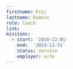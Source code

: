 ```yaml
---
firstname: Eric
lastname: Dubois
role: Coach
link:
missions:
  - start: '2018-12-01'
    end:  '2019-12-31'
    status: service
    employer: octo
---
```

